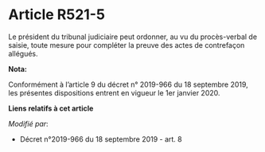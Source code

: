 # Article R521-5

Le président du   tribunal judiciaire peut ordonner, au vu du procès-verbal de saisie, toute mesure pour compléter la preuve
des actes de contrefaçon allégués.

**Nota:**

Conformément à l’article 9 du décret n° 2019-966 du 18 septembre 2019, les présentes dispositions entrent en vigueur le 1er
janvier 2020.

**Liens relatifs à cet article**

_Modifié par_:

  - Décret n°2019-966 du 18 septembre 2019 - art. 8
